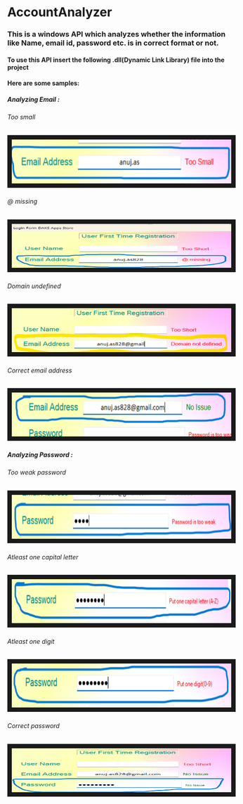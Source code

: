 # AccountAnalyzer
### This is a windows API which analyzes whether the information like Name, email id, password etc. is in correct format or not.

#### To use this API insert the following .dll(Dynamic Link Library) file into the project

#### Here are some samples:

##### Analyzing Email : 
###### Too small
<img src="./Resources/AccountAnalyzer/AccountAnalyzerDemos/EmailChecking/toosmall.png" width="500" height="100" border="10"/>

###### @ missing
<img src="./Resources/AccountAnalyzer/AccountAnalyzerDemos/EmailChecking/atmissing.png" width="500" height="100" border="10"/>

###### Domain undefined
<img src="./Resources/AccountAnalyzer/AccountAnalyzerDemos/EmailChecking/domainmissing.png" width="500" height="100" border="10"/>

###### Correct email address
<img src="./Resources/AccountAnalyzer/AccountAnalyzerDemos/EmailChecking/noissue.png" width="500" height="100" border="10"/>




##### Analyzing Password : 
###### Too weak password
<img src="./Resources/AccountAnalyzer/AccountAnalyzerDemos/PasswordChecking/tooweak.png" width="500" height="100" border="10"/>

###### Atleast one capital letter
<img src="./Resources/AccountAnalyzer/AccountAnalyzerDemos/PasswordChecking/putonecapA.png" width="500" height="100" border="10"/>

###### Atleast one digit
<img src="./Resources/AccountAnalyzer/AccountAnalyzerDemos/PasswordChecking/putonedigit.png" width="500" height="100" border="10"/>

###### Correct password
<img src="./Resources/AccountAnalyzer/AccountAnalyzerDemos/PasswordChecking/noissue.png" width="500" height="100" border="10"/>
